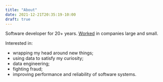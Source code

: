 ```yaml
---
title: "About"
date: 2021-12-21T20:35:19-10:00
draft: true
---
```


Software developer for 20+ years. [Worked](https://www.linkedin.com/in/dzmitry-kishylau-0729581) in companies large and small.

Interested in:
- wrapping my head around new things;
- using data to satisfy my curiosity;
- data engineering;
- fighting fraud;
- improving performance and reliability of software systems.
